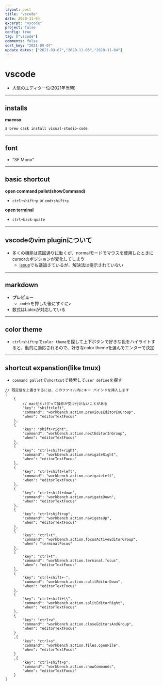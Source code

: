 ```yaml
---
layout: post
title: "vscode"
date: 2020-11-04
excerpt: "vscode"
project: false
config: true
tag: ["vscode"]
comments: false
sort_key: "2021-09-07"
update_dates: ["2021-09-07","2020-11-06","2020-11-04"]
---
```


# vscode
 - 人気のエディタ一位(2021年当時)

---

## installs

**macosx**  
```console
$ brew cask install visual-studio-code 
```

---

## font
 - "SF Mono"

---

## basic shortcut

**open command pallet(showCommand)**  
 - `ctrl+shift+p` or `cmd+shift+p`

**open terminal**  
 - `ctrl+back-quate`

---

## vscodeのvim pluginについて
 - 多くの機能は意図通りに動くが、normalモードでマウスを使用したときにcursorのポジションが変化してしまう
   - [issue](https://github.com/VSCodeVim/Vim/issues/5221)でも議論さているが、解決法は提示されていない

---

## markdown
 - **プレビュー**
   - `cmd+k`を押した後にすぐに`v`
 - 数式はLatexが対応している

---

## color theme
 - `ctrl+shift+p`で`color theme`を探して上下ボタンで好きな色をハイライトすると、動的に適応されるので、好きなcolor themeを選んでエンターで決定

---

## shortcut expanstion(like tmux)
 - `command pallet`で`shortcut`で検索して`user define`を探す

```console
// 既定値を上書きするには、このファイル内にキー バインドを挿入します
[
    {
        // macだとバグって操作が受け付けないことがある
        "key": "shift+left",
        "command": "workbench.action.previousEditorInGroup",
        "when": "editorTextFocus"
    },
    {
        "key": "shift+right",
        "command": "workbench.action.nextEditorInGroup",
        "when": "editorTextFocus"
    },
    {
        "key": "ctrl+shift+right",
        "command": "workbench.action.navigateRight",
        "when": "editorTextFocus"
    },
    {
        "key": "ctrl+shift+left",
        "command": "workbench.action.navigateLeft",
        "when": "editorTextFocus"
    },
    {
        "key": "ctrl+shift+down",
        "command": "workbench.action.navigateDown",
        "when": "editorTextFocus"
    },
    {
        "key": "ctrl+shift+up",
        "command": "workbench.action.navigateUp",
        "when": "editorTextFocus"
    },
    {
        "key": "ctrl+t",
        "command": "workbench.action.focusActiveEditorGroup",
        "when": "terminalFocus"
    },
    {
        "key": "ctrl+t",
        "command": "workbench.action.terminal.focus",
        "when": "editorTextFocus"
    },
    {
        "key": "ctrl+shift+-",
        "command": "workbench.action.splitEditorDown",
        "when": "editorTextFocus"
    },
    {
        "key": "ctrl+shift+\\",
        "command": "workbench.action.splitEditorRight",
        "when": "editorTextFocus"
    },
    {
        "key": "ctrl+w",
        "command": "workbench.action.closeEditorsAndGroup",
        "when": "editorTextFocus"
    }
    ,{
        "key": "ctrl+o",
        "command": "workbench.action.files.openFile",
        "when": "editorTextFocus"
    }
    ,{
        "key": "ctrl+shift+p",
        "command": "workbench.action.showCommands",
        "when": "editorTextFocus"
    }
]
```



